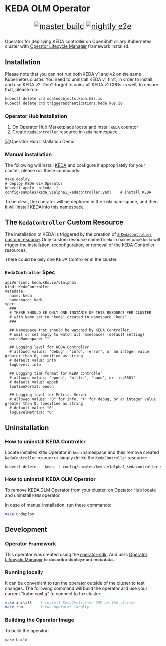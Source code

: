 # KEDA OLM Operator

<p style="font-size: 25px" align="center">
<a href="https://github.com/kedacore/keda-olm-operator/actions"><img src="https://github.com/kedacore/keda-olm-operator/workflows/master%20build/badge.svg" alt="master build"></a>
<a href="https://github.com/kedacore/keda-olm-operator/actions"><img src="https://github.com/kedacore/keda-olm-operator/workflows/nightly%20tests/badge.svg" alt="nightly e2e"></a></p>


Operator for deploying KEDA controller on OpenShift or any Kubernetes cluster with 
[Operator Lifecycle Manager](https://github.com/operator-framework/operator-lifecycle-manager) framework installed.

## Installation 

Please note that you can not run both KEDA v1 and v2 on the same Kubernetes cluster. You need to uninstall KEDA v1 first, in order to install and use KEDA v2.
Don't forget to uninstall KEDA v1 CRDs as well, to ensure that, please run:
```bash
kubectl delete crd scaledobjects.keda.k8s.io
kubectl delete crd triggerauthentications.keda.k8s.io 

```


### Operator Hub Installation
1. On Operator Hub Marketplace locate and install `KEDA` operator
2. Create `KedaController` resource in `keda` namespace

![Operator Hub Installation Demo](images/keda-olm-install.gif)


### Manual installation

The following will install [KEDA](https://github.com/kedacore/keda) and configure it
appropriately for your cluster, please run these commands:

```
make deploy                                                                  # deploy KEDA OLM Operator
kubectl apply -n keda -f config/samples/keda_v1alpha1_kedacontroller.yaml    # install KEDA
```

To be clear, the operator will be deployed in the `keda` namespace,
and then it will install KEDA into this namespace.

## The `KedaController` Custom Resource

The installation of KEDA is triggered by the creation of
[a `KedaController` custom resource](config/samples/keda_v1alpha1_kedacontroller.yaml). 
Only custom resource named `keda` in namespace `keda` will trigger the installation, 
reconfiguration, or removal of the KEDA Controller resources.

There could be only one KEDA Controller in the cluster. 

### `KedaController` Spec
```
apiVersion: keda.k8s.io/v1alpha1
kind: KedaController
metadata:
  name: keda
  namespace: keda
spec:
  ###
  # THERE SHOULD BE ONLY ONE INSTANCE OF THIS RESOURCE PER CLUSTER 
  # with Name set to 'keda' created in namespace 'keda'
  ###

  ## Namespace that should be watched by KEDA Controller, 
  # omit or set empty to watch all namespaces (default setting)
  watchNamespace: ""

  ## Logging level for KEDA Controller 
  # allowed values: 'debug', 'info', 'error', or an integer value greater than 0, specified as string
  # default value: info
  logLevel: info

  ## Logging time format for KEDA Controller
  # allowed values: 'epoch', 'millis', 'nano', or 'iso8601'
  # default value: epoch
  logTimeFormat: epoch

  ## Logging level for Metrics Server
  # allowed values: "0" for info, "4" for debug, or an integer value greater than 0, specified as string
  # default value: "0"
  logLevelMetrics: "0"
```


## Uninstallation 

### How to uninstall KEDA Controller
Locate installed `KEDA` Operator in `keda` namespace and then remove created `KedaController` resoure or simply delete the `KedaController` resource:

```bash
kubectl delete -n keda -f config/samples/keda_v1alpha1_kedacontroller.yaml
```

### How to uninstall KEDA OLM Operator
To remove KEDA OLM Operator from your cluster, on Operator Hub locate and uninstall `KEDA` operator. 

In case of manual installation, run these commands:

```bash
make undeploy
```

## Development

### Operator Framework

This operator was created using the
[operator-sdk](https://github.com/operator-framework/operator-sdk/). And uses
[Operator Lifecycle
Manager](https://github.com/operator-framework/operator-lifecycle-manager)
to describe deployment metadata.

### Running locally
It can be convenient to run the operator outside of the cluster to
test changes. The following command will build the operator and use
your current "kube config" to connect to the cluster:

```bash
make install    # install KedaController CRD in the cluster
make run        # run operator locally
```

### Building the Operator Image

To build the operator:

```bash
make build
```
